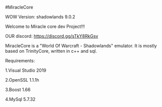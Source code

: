 #MiracleCore 

WOW Version: shadowlands 9.0.2


Welcome to Miracle core dev Project!!!


OUR discord: https://discord.gg/sTkY8RkGsv


MiracleCore  is a "World Of Warcraft - Shadowlands" emulator.
It is mostly based on TrinityCore, written in c++ and sql.

Requirements:

1.Visual Studio 2019


2.OpenSSL 1.1.1h


3.Boost 1.66


4.MySql 5.7.32
